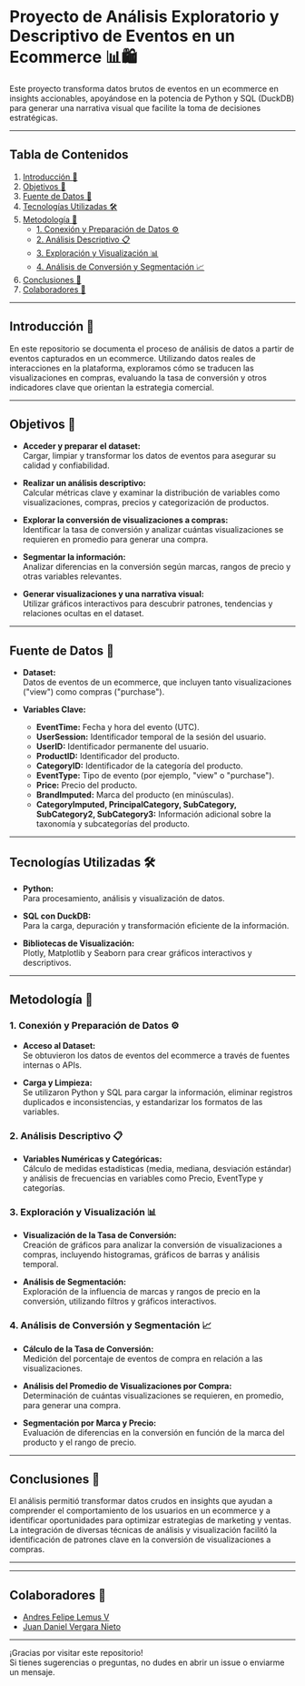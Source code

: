 # Proyecto de Análisis Exploratorio y Descriptivo de Eventos en un Ecommerce 📊🛍

Este proyecto transforma datos brutos de eventos en un ecommerce en insights accionables, apoyándose en la potencia de Python y SQL (DuckDB) para generar una narrativa visual que facilite la toma de decisiones estratégicas.

---

## Tabla de Contenidos  
1. [Introducción 🌟](#introducción-🌟)  
2. [Objetivos 🎯](#objetivos-🎯)  
3. [Fuente de Datos 📂](#fuente-de-datos-📂)  
4. [Tecnologías Utilizadas 🛠](#tecnologías-utilizadas-🛠)  
5. [Metodología 📑](#metodología-📑)  
   - [1. Conexión y Preparación de Datos ⚙](#1-conexión-y-preparación-de-datos-⚙)  
   - [2. Análisis Descriptivo 📋](#2-análisis-descriptivo-📋)  
   - [3. Exploración y Visualización 📊](#3-exploración-y-visualización-📊)  
   - [4. Análisis de Conversión y Segmentación 📈](#4-análisis-de-conversión-y-segmentación-📈)  
6. [Conclusiones 🏁](#conclusiones-🏁)  
7. [Colaboradores 🤝](#colaboradores-🤝)

---

## Introducción 🌟

En este repositorio se documenta el proceso de análisis de datos a partir de eventos capturados en un ecommerce. Utilizando datos reales de interacciones en la plataforma, exploramos cómo se traducen las visualizaciones en compras, evaluando la tasa de conversión y otros indicadores clave que orientan la estrategia comercial.

---

## Objetivos 🎯

- **Acceder y preparar el dataset:**  
  Cargar, limpiar y transformar los datos de eventos para asegurar su calidad y confiabilidad.

- **Realizar un análisis descriptivo:**  
  Calcular métricas clave y examinar la distribución de variables como visualizaciones, compras, precios y categorización de productos.

- **Explorar la conversión de visualizaciones a compras:**  
  Identificar la tasa de conversión y analizar cuántas visualizaciones se requieren en promedio para generar una compra.

- **Segmentar la información:**  
  Analizar diferencias en la conversión según marcas, rangos de precio y otras variables relevantes.

- **Generar visualizaciones y una narrativa visual:**  
  Utilizar gráficos interactivos para descubrir patrones, tendencias y relaciones ocultas en el dataset.

---

## Fuente de Datos 📂

- **Dataset:**  
  Datos de eventos de un ecommerce, que incluyen tanto visualizaciones ("view") como compras ("purchase").

- **Variables Clave:**  
  - **EventTime:** Fecha y hora del evento (UTC).  
  - **UserSession:** Identificador temporal de la sesión del usuario.  
  - **UserID:** Identificador permanente del usuario.  
  - **ProductID:** Identificador del producto.  
  - **CategoryID:** Identificador de la categoría del producto.  
  - **EventType:** Tipo de evento (por ejemplo, "view" o "purchase").  
  - **Price:** Precio del producto.  
  - **BrandImputed:** Marca del producto (en minúsculas).  
  - **CategoryImputed, PrincipalCategory, SubCategory, SubCategory2, SubCategory3:** Información adicional sobre la taxonomía y subcategorías del producto.

---

## Tecnologías Utilizadas 🛠

- **Python:**  
  Para procesamiento, análisis y visualización de datos.

- **SQL con DuckDB:**  
  Para la carga, depuración y transformación eficiente de la información.

- **Bibliotecas de Visualización:**  
  Plotly, Matplotlib y Seaborn para crear gráficos interactivos y descriptivos.

---

## Metodología 📑

### 1. Conexión y Preparación de Datos ⚙
- **Acceso al Dataset:**  
  Se obtuvieron los datos de eventos del ecommerce a través de fuentes internas o APIs.

- **Carga y Limpieza:**  
  Se utilizaron Python y SQL para cargar la información, eliminar registros duplicados e inconsistencias, y estandarizar los formatos de las variables.

### 2. Análisis Descriptivo 📋
- **Variables Numéricas y Categóricas:**  
  Cálculo de medidas estadísticas (media, mediana, desviación estándar) y análisis de frecuencias en variables como Precio, EventType y categorías.

### 3. Exploración y Visualización 📊
- **Visualización de la Tasa de Conversión:**  
  Creación de gráficos para analizar la conversión de visualizaciones a compras, incluyendo histogramas, gráficos de barras y análisis temporal.

- **Análisis de Segmentación:**  
  Exploración de la influencia de marcas y rangos de precio en la conversión, utilizando filtros y gráficos interactivos.

### 4. Análisis de Conversión y Segmentación 📈
- **Cálculo de la Tasa de Conversión:**  
  Medición del porcentaje de eventos de compra en relación a las visualizaciones.
  
- **Análisis del Promedio de Visualizaciones por Compra:**  
  Determinación de cuántas visualizaciones se requieren, en promedio, para generar una compra.

- **Segmentación por Marca y Precio:**  
  Evaluación de diferencias en la conversión en función de la marca del producto y el rango de precio.

---

## Conclusiones 🏁

El análisis permitió transformar datos crudos en insights que ayudan a comprender el comportamiento de los usuarios en un ecommerce y a identificar oportunidades para optimizar estrategias de marketing y ventas. La integración de diversas técnicas de análisis y visualización facilitó la identificación de patrones clave en la conversión de visualizaciones a compras.

---


---

## Colaboradores 🤝

- [Andres Felipe Lemus V](https://www.linkedin.com/in/andres-felipe-lemus-v-7943882a9/)  
- [Juan Daniel Vergara Nieto](https://www.linkedin.com/in/daniel-vergara-nieto/)

---

¡Gracias por visitar este repositorio!  
Si tienes sugerencias o preguntas, no dudes en abrir un issue o enviarme un mensaje.
